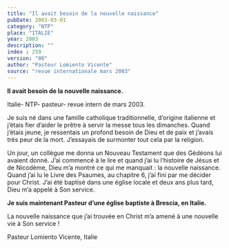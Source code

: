 ```yaml
---
title: "Il avait besoin de la nouvelle naissance"
pubDate: 2003-03-01
category: "NTP"
place: "ITALIE"
year: 2003
description: ""
index : 259
version: "00"
author: "Pasteur Lomiento Vicente"
source: "revue internationale mars 2003"
---
```


**Il avait besoin de la nouvelle naissance.**

Italie- NTP- pasteur- revue intern de mars 2003.

Je suis né dans une famille catholique traditionnelle, d’origine italienne et j’étais fier d’aider le prêtre à servir la messe tous les dimanches. Quand j’étais jeune, je ressentais un profond besoin de Dieu et de paix et j’avais très peur de la mort. J’essayais de surmonter tout cela par la religion.

Un jour, un collègue me donna un Nouveau Testament que des Gédéons lui avaient donné. J’ai commencé à le lire et quand j’ai lu l’histoire de Jésus et de Nicodème, Dieu m’a montré ce qui me manquait : la nouvelle naissance. Quand j’ai lu le Livre des Psaumes, au chapitre 6, j’ai fini par me décider pour Christ. J’ai été baptisé dans une église locale et deux ans plus tard, Dieu m’a appelé à Son service.

**Je suis maintenant Pasteur d’une église baptiste à Brescia, en Italie.**

La nouvelle naissance que j’ai trouvée en Christ m’a amené à une nouvelle vie à Son service !

Pasteur Lomiento Vicente, Italie